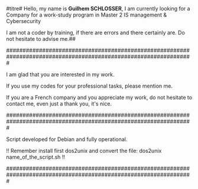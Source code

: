 #titre#
Hello, my name is __Guilhem SCHLOSSER__, I am currently looking for a Company for a work-study program in Master 2 IS management & Cybersecurity

I am not a coder by training, if there are errors and there certainly are. Do not hesitate to advise me.##

#################################################################################################################

I am glad that you are interested in my work.

If you use my codes for your professional tasks, please mention me.

If you are a French company and you appreciate my work, do not hesitate to contact me, even just a thank you, it's nice.

#################################################################################################################

Script developed for Debian and fully operational.

!! Remember install first dos2unix and convert the file: dos2unix name_of_the_script.sh !!

#################################################################################################################
